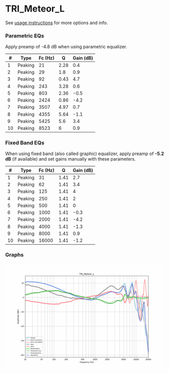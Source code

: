 # TRI_Meteor_L
See [usage instructions](https://github.com/jaakkopasanen/AutoEq#usage) for more options and info.

### Parametric EQs
Apply preamp of -4.8 dB when using parametric equalizer.

|   # | Type    |   Fc (Hz) |    Q |   Gain (dB) |
|-----|---------|-----------|------|-------------|
|   1 | Peaking |        21 | 2.28 |         0.4 |
|   2 | Peaking |        29 | 1.8  |         0.9 |
|   3 | Peaking |        92 | 0.43 |         4.7 |
|   4 | Peaking |       243 | 3.28 |         0.6 |
|   5 | Peaking |       803 | 2.36 |        -0.5 |
|   6 | Peaking |      2424 | 0.86 |        -4.2 |
|   7 | Peaking |      3507 | 4.97 |         0.7 |
|   8 | Peaking |      4355 | 5.64 |        -1.1 |
|   9 | Peaking |      5425 | 5.6  |         3.4 |
|  10 | Peaking |      8523 | 6    |         0.9 |

### Fixed Band EQs
When using fixed band (also called graphic) equalizer, apply preamp of **-5.2 dB** (if available) and set gains manually with these parameters.

|   # | Type    |   Fc (Hz) |    Q |   Gain (dB) |
|-----|---------|-----------|------|-------------|
|   1 | Peaking |        31 | 1.41 |         2.7 |
|   2 | Peaking |        62 | 1.41 |         3.4 |
|   3 | Peaking |       125 | 1.41 |         4   |
|   4 | Peaking |       250 | 1.41 |         2   |
|   5 | Peaking |       500 | 1.41 |         0   |
|   6 | Peaking |      1000 | 1.41 |        -0.3 |
|   7 | Peaking |      2000 | 1.41 |        -4.2 |
|   8 | Peaking |      4000 | 1.41 |        -1.3 |
|   9 | Peaking |      8000 | 1.41 |         0.9 |
|  10 | Peaking |     16000 | 1.41 |        -1.2 |

### Graphs
![](./TRI_Meteor_L.png)
